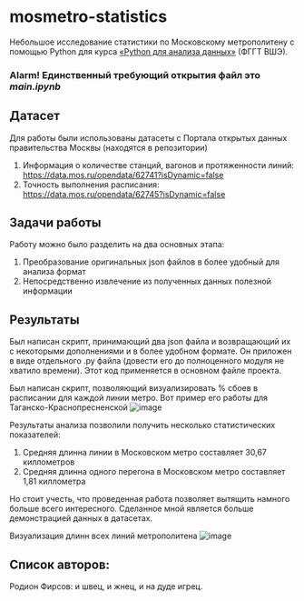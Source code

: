 # mosmetro-statistics
Небольшое исследование статистики по Московскому метрополитену с помощью Python для курса [«Python для анализа данных»](https://github.com/teimy/geohse-python-2024-aut) (ФГГТ ВШЭ).
### Alarm! Единственный требующий открытия файл это _main.ipynb_

## Датасет
Для работы были использованы датасеты с Портала открытых данных правительства Москвы (находятся в репозитории) 
1. Информация о количестве станций, вагонов и протяженности линий: https://data.mos.ru/opendata/62741?isDynamic=false
2. Точность выполнения расписания: https://data.mos.ru/opendata/62745?isDynamic=false

## Задачи работы
Работу можно было разделить на два основных этапа:
1. Преобразование оригинальных json файлов в более удобный для анализа формат
2. Непосредственно извлечение из полученных данных полезной информации

## Результаты
Был написан скрипт, принимающий два json файла и возвращающий их с некоторыми дополнениями и в более удобном формате. Он приложен в виде отдельного .py файла (довести его до полноценного модуля не хватило времени). Этот код применяется в основном файле проекта.

Был написан скрипт, позволяющий визуализировать % сбоев в расписании для каждой линии метро. Вот пример его работы для Таганско-Краснопресненской
![image](https://github.com/user-attachments/assets/b2734ba6-45e0-4cf7-a88c-62c215f4c0a6)

Результаты анализа позволили получить несколько статистических показателей:
1. Средняя длинна линии в Московском метро составляет 30,67 киллометров
2. Средняя длинна одного перегона в Московском метро составляет 1,81 киллометра

Но стоит учесть, что проведенная работа позволяет вытящить намного больше всего интересного. Сделанное мной является больше демонстрацией данных в датасетах. 

Визуализация длинн всех линий метрополитена 
![image](https://github.com/user-attachments/assets/4e9d9c4f-5ad0-4d79-90e7-f81bbe721a8f)



## Список авторов:
Родион Фирсов: и швец, и жнец, и на дуде игрец.






